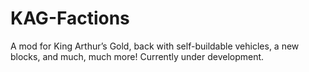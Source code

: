 # KAG-Factions
A mod for King Arthur’s Gold, back with self-buildable vehicles, a new blocks, and much, much more! Currently under development.
